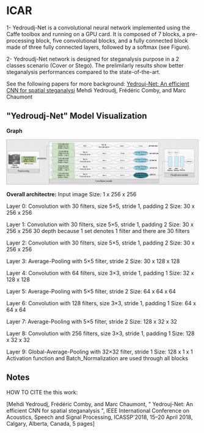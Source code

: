 # ICAR
1- Yedroudj-Net is a convolutional neural network implemented using the Caffe toolbox and running on a GPU card.
It is composed of 7 blocks, a pre-processing block, five convolutional blocks, and a fully connected block made
of three fully connected layers, followed by a softmax (see Figure).

2- Yedroudj-Net network is designed for steganalysis purpose in a 2 classes scenario (Cover or Stego). 
The prelimilarly results show better steganalysis performances compared to the state-of-the-art.

See the following papers for more background:
[ Yedrouj-Net: An efficient CNN for spatial steganalysi](https://arxiv.org/pdf/1803.00407.pdf) Mehdi Yedroudj, Frédéric Comby, and Marc Chaumont

## "Yedroudj-Net" Model Visualization

**Graph**

![Graph Visualization](files/img/Yedroudj-Net-Scheme.png)

**Overall architectre:**
Input image
Size: 1 x 256 x 256

Layer 0: Convolution with 30 filters, size 5×5, stride 1, padding 2
Size: 30 x 256 x 256

Layer 1: Convolution with 30 filters, size 5×5, stride 1, padding 2
Size: 30 x 256 x 256
30 depth because 1 set denotes 1 filter and there are 30 filters

Layer 2: Convolution with 30 filters, size 5×5, stride 1, padding 2
Size: 30 x 256 x 256

Layer 3: Average-Pooling with 5×5 filter, stride 2
Size: 30 x 128 x 128

Layer 4: Convolution with 64 filters, size 3×3, stride 1, padding 1
Size: 32 x 128 x 128

Layer 5: Average-Pooling with 5×5 filter, stride 2
Size: 64 x 64 x 64

Layer 6: Convolution with 128 filters, size 3×3, stride 1, padding 1
Size: 64 x 64 x 64

Layer 7: Average-Pooling with 5×5 filter, stride 2
Size: 128 x 32 x 32

Layer 8: Convolution with 256 filters, size 3×3, stride 1, padding 1
Size: 128 x 32 x 32

Layer 9: Global-Average-Pooling with 32×32 filter, stride 1
Size: 128 x 1 x 1
Activation function and Batch_Normalization are used through all blocks

## Notes
HOW TO CITE the this work:

[Mehdi Yedroudj, Frédéric Comby, and Marc Chaumont, " Yedrouj-Net: An efficient CNN for spatial steganalysis ", IEEE International Conference on Acoustics, 
Speech and Signal Processing, ICASSP'2018, 15–20 April 2018, Calgary, Alberta, Canada, 5 pages]
